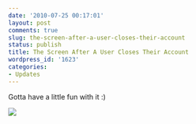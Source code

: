 ```yaml
---
date: '2010-07-25 00:17:01'
layout: post
comments: true
slug: the-screen-after-a-user-closes-their-account
status: publish
title: The Screen After A User Closes Their Account
wordpress_id: '1623'
categories:
- Updates
---
```


Gotta have a little fun with it :)



 

[![](http://s3.amazonaws.com/oldbloguploads/2010/07/Screen-shot-2010-07-25-at-12.15.29-AM-500x379.png)](http://s3.amazonaws.com/oldbloguploads/2010/07/Screen-shot-2010-07-25-at-12.15.29-AM.png)

  


